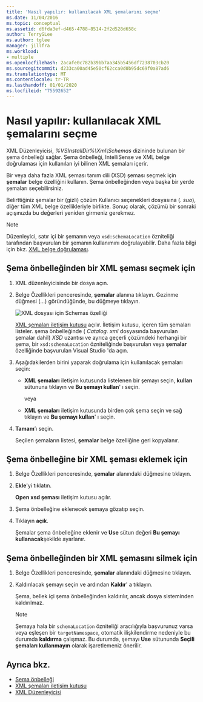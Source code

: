 ```yaml
---
title: 'Nasıl yapılır: kullanılacak XML şemalarını seçme'
ms.date: 11/04/2016
ms.topic: conceptual
ms.assetid: d6fda3ef-d465-4788-8514-2f2d528d658c
author: TerryGLee
ms.author: tglee
manager: jillfra
ms.workload:
- multiple
ms.openlocfilehash: 2acafe0c782b39bb7aa345b5456df7238703cb20
ms.sourcegitcommit: d233ca00ad45e50cf62cca0d0b95dc69f0a87ad6
ms.translationtype: MT
ms.contentlocale: tr-TR
ms.lasthandoff: 01/01/2020
ms.locfileid: "75592652"
---
```

# <a name="how-to-select-the-xml-schemas-to-use"></a>Nasıl yapılır: kullanılacak XML şemalarını seçme

XML Düzenleyicisi, *%VSInstallDir%\Xml\Schemas* dizininde bulunan bir şema önbelleği sağlar. Şema önbelleği, IntelliSense ve XML belge doğrulaması için kullanılan iyi bilinen XML şemaları içerir.

Bir veya daha fazla XML şeması tanım dili (XSD) şeması seçmek için **şemalar** belge özelliğini kullanın. Şema önbelleğinden veya başka bir yerde şemaları seçebilirsiniz.

Belirttiğiniz şemalar bir (gizli) çözüm Kullanıcı seçenekleri dosyasına (. *suo*), diğer tüm XML belge özellikleriyle birlikte. Sonuç olarak, çözümü bir sonraki açışınızda bu değerleri yeniden girmeniz gerekmez.

> [!NOTE]
> Düzenleyici, satır içi bir şemanın veya `xsd:schemaLocation` özniteliği tarafından başvurulan bir şemanın kullanımını doğrulayabilir. Daha fazla bilgi için bkz. [XML belge doğrulaması](../xml-tools/xml-document-validation.md).

## <a name="to-select-an-xml-schema-from-the-schema-cache"></a>Şema önbelleğinden bir XML şeması seçmek için

1. XML düzenleyicisinde bir dosya açın.

2. Belge Özellikleri penceresinde, **şemalar** alanına tıklayın. Gezinme düğmesi (...) göründüğünde, bu düğmeye tıklayın.

   ![XML dosyası için Schemas özelliği](media/properties-schemas.png)

   [XML şemaları iletişim kutusu](xml-schemas-dialog-box.md) açılır. İletişim kutusu, içeren tüm şemaları listeler. şema önbelleğinde ( *Catalog. xml* dosyasında başvurulan şemalar dahil) *XSD* uzantısı ve ayrıca geçerli çözümdeki herhangi bir şema, bir `xsd:schemaLocation` özniteliğinde başvurulan veya **şemalar** özelliğinde başvurulan Visual Studio 'da açın.

3. Aşağıdakilerden birini yaparak doğrulama için kullanılacak şemaları seçin:

   - **XML şemaları** iletişim kutusunda listelenen bir şemayı seçin, **kullan** sütununa tıklayın ve **Bu şemayı kullan**' ı seçin.

     veya

   - **XML şemaları** iletişim kutusunda birden çok şema seçin ve sağ tıklayın ve **Bu şemayı kullan**' ı seçin.

4. **Tamam**’ı seçin.

   Seçilen şemaların listesi, **şemalar** belge özelliğine geri kopyalanır.

## <a name="to-add-an-xml-schema-to-the-schema-cache"></a>Şema önbelleğine bir XML şeması eklemek için

1. Belge Özellikleri penceresinde, **şemalar** alanındaki düğmesine tıklayın.

2. **Ekle**'yi tıklatın.

   **Open xsd şeması** iletişim kutusu açılır.

3. Şema önbelleğine eklenecek şemaya gözatıp seçin.

4. Tıklayın **açık**.

   Şemalar şema önbelleğine eklenir ve **Use** sütun değeri **Bu şemayı kullanacak**şekilde ayarlanır.

## <a name="to-delete-an-xml-schema-from-the-schema-cache"></a>Şema önbelleğinden bir XML şemasını silmek için

1. Belge Özellikleri penceresinde, **şemalar** alanındaki düğmesine tıklayın.

2. Kaldırılacak şemayı seçin ve ardından **Kaldır**' a tıklayın.

   Şema, bellek içi şema önbelleğinden kaldırılır, ancak dosya sisteminden kaldırılmaz.

   > [!NOTE]
   > Şemaya hala bir `schemaLocation` özniteliği aracılığıyla başvurunuz varsa veya eşleşen bir `targetNamespace`, otomatik ilişkilendirme nedeniyle bu durumda **kaldırma** çalışmaz. Bu durumda, şemayı **Use** sütununda **Seçili şemaları kullanmayın** olarak işaretlemeniz önerilir.

## <a name="see-also"></a>Ayrıca bkz.

- [Şema önbelleği](../xml-tools/schema-cache.md)
- [XML şemaları iletişim kutusu](../xml-tools/xml-schemas-dialog-box.md)
- [XML Düzenleyicisi](../xml-tools/xml-editor.md)
